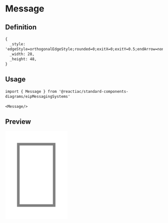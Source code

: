 # Message

## Definition

```
{
  _style: 'edgeStyle=orthogonalEdgeStyle;rounded=0;exitX=0;exitY=0.5;endArrow=none;dashed=0;html=1;strokeColor=#808080;strokeWidth=2;',
  _width: 28,
  _height: 48,
}
```

## Usage

```
import { Message } from '@reactiac/standard-components-diagrams/eipMessagingSystems'

<Message/>
```

## Preview

<img src="./message.png" width="200"/>

